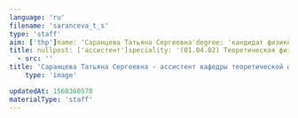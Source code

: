 ```yaml
---
language: 'ru'
filename: 'saranceva_t_s'
type: 'staff'
aim: ['thp']name: 'Саранцева Татьяна Сергеевна'degree: 'кандидат физико-математических наук'
title: nullpost: ['ассистент']speciality: '(01.04.02) Теоретическая физика'contacts: []avatar:
  - src: ''
title: 'Саранцева Татьяна Сергеевна - ассистент кафедры теоретической физики'
    type: 'image'

updatedAt: 1568360578
materialType: 'staff'
---
```


